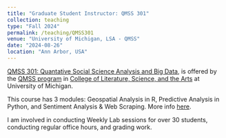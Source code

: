 ```yaml
---
title: "Graduate Student Instructor: QMSS 301"
collection: teaching
type: "Fall 2024"
permalink: /teaching/QMSS301
venue: "University of Michigan, LSA - QMSS"
date: "2024-08-26"
location: "Ann Arbor, USA"
---
```


[QMSS 301: Quantative Social Science Analysis and Big Data](https://lsa.umich.edu/qmss/minor-program/requirements-and-curriculum/qmss-301.html), is offered by the [QMSS program](https://lsa.umich.edu/qmss) in [College of Literature, Science, and the Arts](https://lsa.umich.edu) at University of Michigan.

This course has 3 modules: Geospatial Analysis in R, Predictive Analysis in Python, and Sentiment Analysis & Web Scraping. More info [here](https://lsa.umich.edu/qmss/minor-program/requirements-and-curriculum/qmss-301.html).

I am involved in conducting Weekly Lab sessions for over 30 students, conducting regular office hours, and grading work.
